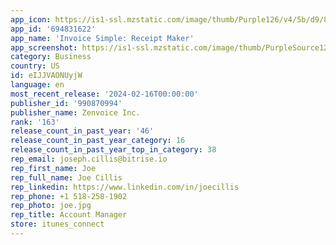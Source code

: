```yaml
---
app_icon: https://is1-ssl.mzstatic.com/image/thumb/Purple126/v4/5b/d9/8d/5bd98d0e-1d04-e732-abbf-ca3d4db910f2/AppIcon-1x_U007emarketing-0-7-0-85-220.png/1024x1024bb.png
app_id: '694831622'
app_name: 'Invoice Simple: Receipt Maker'
app_screenshot: https://is1-ssl.mzstatic.com/image/thumb/PurpleSource126/v4/85/6d/cb/856dcb58-31bf-9c75-3be4-39c49ff0c996/763694dc-6b64-45d3-891a-c436c3dd4dff_IS_applestore_v2_card1_1284x2778.jpg/1284x2778bb.png
category: Business
country: US
id: eIJJVAONUyjW
language: en
most_recent_release: '2024-02-16T00:00:00'
publisher_id: '990870994'
publisher_name: Zenvoice Inc.
rank: '163'
release_count_in_past_year: '46'
release_count_in_past_year_category: 16
release_count_in_past_year_top_in_category: 38
rep_email: joseph.cillis@bitrise.io
rep_first_name: Joe
rep_full_name: Joe Cillis
rep_linkedin: https://www.linkedin.com/in/joecillis
rep_phone: +1 518-258-1902
rep_photo: joe.jpg
rep_title: Account Manager
store: itunes_connect
---
```

